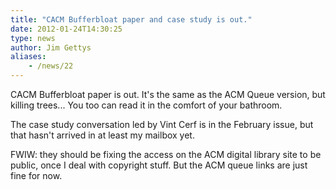 ```yaml
---
title: "CACM Bufferbloat paper and case study is out."
date: 2012-01-24T14:30:25
type: news
author: Jim Gettys
aliases:
    - /news/22
---
```

CACM Bufferbloat paper is out. It's the same as the ACM Queue version,
but killing trees... You too can read it in the comfort of your
bathroom.

The case study conversation led by Vint Cerf is in the February issue,
but that hasn't arrived in at least my mailbox yet.

FWIW: they should be fixing the access on the ACM digital library site
to be public, once I deal with copyright stuff. But the ACM queue links
are just fine for now.
